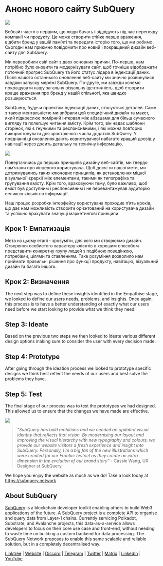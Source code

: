 # Анонс нового сайту SubQuery

![](https://miro.medium.com/max/1400/0*AnB_ILxq6i0kKz2Y)

Вебсайт часто є першим, що люди бачать і відвідують під час перегляду компанії чи продукту. Це може створити стійке перше враження, відбити бренд у вашій пам’яті та передати історію того, що ми робимо. Сьогодні нам приємно повідомити про новий і покращений дизайн веб-сайту для SubQuery.

Ми переробили свій сайт з двох основних причин. По-перше, нам потрібно було оновити та модернізувати сайт, щоб точніше відображати поточний прогрес SubQuery та його статус лідера в індексації даних. Після нашого останнього оновлення веб-сайту ми значно розвинулися завдяки запуску мережі SubQuery. По-друге, ми завжди хочемо покращувати нашу загальну візуальну ідентичність, щоб створити краще враження про бренд у нашій спільноті, яка швидко розширюється.

SubQuery, будучи проектом індексації даних, стосується деталей. Саме з такою ментальністю ми вибрали цей специфічний дизайн та макет, який підкреслює помірний інтервал між абзацами для більш сучасного вигляду та полегшує читання вмісту. Крім того, він надає шаблони сторінок, які є гнучкими та респонсивними, і які можна повторно використовувати для зростаючого числа додатків SubQuery. У поєднанні ці оновлення дають користувачеві набагато кращий досвід у навігації через досить детальну та технічну інформацію.

![](https://miro.medium.com/max/1400/1*rqmuhuC5rdV7sZN2AwokZQ.png)

Повертаючись до перших принципів дизайну веб-сайтів, ми твердо пам’ятали про кінцевого користувача. Щоб досягти нашої мети, ми дотримувались таких ключових принципів, як встановлення міцної візуальної ієрархії між елементами, такими як типографіка та групування вмісту. Крім того, враховуючи тему, було важливо, щоб вміст був доступним і респонсивним і не перевантажував аудиторію великою кількістю інформації.

Наш процес розробки інтерфейсу користувача проходив п’ять кроків, що дає нам можливість створити орієнтований на користувача дизайн та успішно врахувати значущі маркетингові принципи.

## Крок 1: Емпатизація

Мета на цьому етапі - зрозуміти, для кого ми створюємо дизайн. Створення особистого характеру клієнтів є хорошим способом представити конкретну групу людей з подібною поведінкою, потребами, цілями та ставленням. Таке розуміння дозволило нам приймати правильні рішення про функції продукту, навігацію, візуальний дизайн та багато іншого.

## Крок 2: Визначення

The next step was to define these insights identified in the Empathise stage, we looked to define our users needs, problems, and insights. Once again, this process is to have a better understanding of exactly what our users need before we start looking to provide what we think they need.

## Step 3: Ideate

Based on the previous two steps we then looked to ideate various different design options making sure to consider the user with every decision made.

## Step 4: Prototype

After going through the ideation process we looked to prototype specific designs we think best reflect the needs of our users and best solve the problems they have.

## Step 5: Test

The final stage of our process was to test the prototypes we had designed. This allowed us to ensure that the changes we have made are effective.

![](https://miro.medium.com/max/1400/1*AMO1WP2Yg1MtNht22gIeaw.png)

> _"SubQuery has bold ambitions and we needed an updated visual identity that reflects that vision. By modernising our layout and improving the visual hierarchy with new typography and colours, we provide our website visitors a fresh experience and insight into SubQuery. Personally, I'm a big fan of the new illustrations which were created for our Frontier testnet as they create an extra dimension in the evolution of our brand story"_ - Cassie Wang, UX Designer at SubQuery

We hope you enjoy the website as much as we do! Take a look today at https://subquery.network

## About SubQuery

[SubQuery](https://subquery.network) is a blockchain developer toolkit enabling others to build Web3 applications of the future. A SubQuery project is a complete API to organise and query data from Layer-1 chains. Currently servicing Polkadot, Substrate, and Avalanche projects, this data-as-a-service allows developers to focus on their core use case and front-end, without needing to waste time on building a custom backend for data processing. The SubQuery Network proposes to enable this same scalable and reliable solution, but in a completely decentralised way.

​​[Linktree](https://linktr.ee/subquerynetwork) | [Website](https://subquery.network/) | [Discord](https://discord.com/invite/78zg8aBSMG) | [Telegram](https://t.me/subquerynetwork) | [Twitter](https://twitter.com/subquerynetwork) | [Matrix](https://matrix.to/#/#subquery:matrix.org) | [LinkedIn](https://www.linkedin.com/company/subquery) | [YouTube](https://www.youtube.com/channel/UCi1a6NUUjegcLHDFLr7CqLw)
